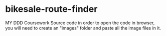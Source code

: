 # bikesale-route-finder
MY DDD Coursework Source code
in order to open the code in browser, you will need to create an "images" folder and paste all the image files in it.
